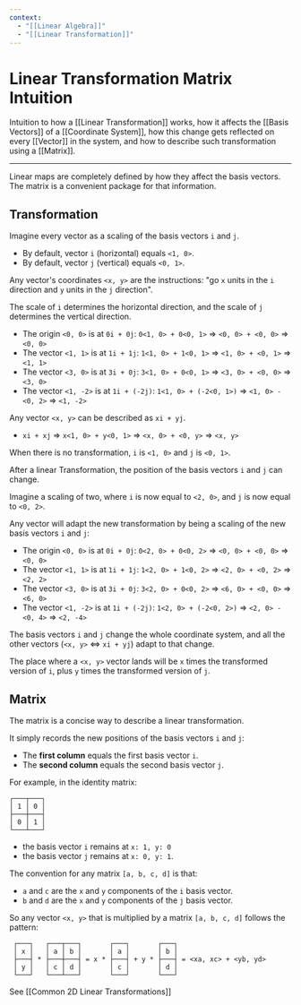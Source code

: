 ```yaml
---
context:
  - "[[Linear Algebra]]"
  - "[[Linear Transformation]]"
---
```


# Linear Transformation Matrix Intuition

Intuition to how a [[Linear Transformation]] works, how it affects the [[Basis Vectors]] of a [[Coordinate System]], how this change gets reflected on every [[Vector]] in the system, and how to describe such transformation using a [[Matrix]].

---

Linear maps are completely defined by how they affect the basis vectors. The matrix is a convenient package for that information.

## Transformation

Imagine every vector as a scaling of the basis vectors `i` and `j`.

- By default, vector `i` (horizontal) equals `<1, 0>`.
- By default, vector `j` (vertical) equals `<0, 1>`.

Any vector's coordinates `<x, y>` are the instructions: "go `x` units in the `i` direction and `y` units in the `j` direction".

The scale of `i` determines the horizontal direction, and the scale of `j` determines the vertical direction.

- The origin `<0, 0>` is at `0i + 0j`: `0<1, 0> + 0<0, 1>` ⇒ `<0, 0> + <0, 0>` ⇒ `<0, 0>`
- The vector `<1, 1>` is at `1i + 1j`: `1<1, 0> + 1<0, 1>` ⇒ `<1, 0> + <0, 1>` ⇒ `<1, 1>`
- The vector `<3, 0>` is at `3i + 0j`: `3<1, 0> + 0<0, 1>` ⇒ `<3, 0> + <0, 0>` ⇒ `<3, 0>`
- The vector `<1, -2>` is at `1i + (-2j)`: `1<1, 0> + (-2<0, 1>)` ⇒ `<1, 0> - <0, 2>` ⇒ `<1, -2>`

Any vector `<x, y>` can be described as `xi + yj`.

- `xi + xj` ⇒ `x<1, 0> + y<0, 1>` ⇒ `<x, 0> + <0, y>` ⇒ `<x, y>`

When there is no transformation, `i` is `<1, 0>` and `j` is `<0, 1>`.

After a linear Transformation, the position of the basis vectors `i` and `j` can change.

Imagine a scaling of two, where `i` is now equal to `<2, 0>`, and `j` is now equal to `<0, 2>`.

Any vector will adapt the new transformation by being a scaling of the new basis vectors `i` and `j`:

- The origin `<0, 0>` is at `0i + 0j`: `0<2, 0> + 0<0, 2>` ⇒ `<0, 0> + <0, 0>` ⇒ `<0, 0>`
- The vector `<1, 1>` is at `1i + 1j`: `1<2, 0> + 1<0, 2>` ⇒ `<2, 0> + <0, 2>` ⇒ `<2, 2>`
- The vector `<3, 0>` is at `3i + 0j`: `3<2, 0> + 0<0, 2>` ⇒ `<6, 0> + <0, 0>` ⇒ `<6, 0>`
- The vector `<1, -2>` is at `1i + (-2j)`: `1<2, 0> + (-2<0, 2>)` ⇒ `<2, 0> - <0, 4>` ⇒ `<2, -4>`

The basis vectors `i` and `j` change the whole coordinate system, and all the other vectors (`<x, y>` ⇔ `xi + yj`) adapt to that change.

The place where a `<x, y>` vector lands will be `x` times the transformed version of `i`, plus `y` times the transformed version of `j`.

## Matrix

The matrix is a concise way to describe a linear transformation.

It simply records the new positions of the basis vectors `i` and `j`:

- The **first column** equals the first basis vector `i`.
- The **second column** equals the second basis vector `j`.

For example, in the identity matrix:

```
┌───┬───┐
│ 1 │ 0 │
├───┼───┤
│ 0 │ 1 │
└───┴───┘
```

- the basis vector `i` remains at `x: 1, y: 0`
- the basis vector `j` remains at `x: 0, y: 1`.

The convention for any matrix `[a, b, c, d]` is that:

- `a` and `c` are the `x` and `y` components of the `i` basis vector.
- `b` and `d` are the `x` and `y` components of the `j` basis vector.

So any vector `<x, y>` that is multiplied by a matrix `[a, b, c, d]` follows the pattern:

```
 ┌───┐   ┌───┬───┐       ┌───┐       ┌───┐
 │ x │   │ a │ b │       │ a │       │ b │
 ├───┤ * ├───┼───┤ = x * ├───┤ + y * ├───┤ = <xa, xc> + <yb, yd>
 │ y │   │ c │ d │       │ c │       │ d │
 └───┘   └───┴───┘       └───┘       └───┘
```

See [[Common 2D Linear Transformations]]
